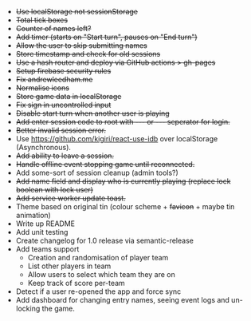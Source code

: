 - ~~Use localStorage not sessionStorage~~
- ~~Total tick boxes~~
- ~~Counter of names left?~~
- ~~Add timer (starts on "Start turn", pauses on "End turn")~~
- ~~Allow the user to skip submitting names~~
- ~~Store timestamp and check for old sessions~~
- ~~Use a hash router and deploy via GitHub actions > gh-pages~~
- ~~Setup firebase security rules~~
- ~~Fix andrewleedham.me~~
- ~~Normalise icons~~
- ~~Store game data in localStorage~~
- ~~Fix sign in uncontrolled input~~
- ~~Disable start turn when another user is playing~~
- ~~Add enter session code to root with --- or --- seperator for login.~~
- ~~Better invalid session error.~~
- Use https://github.com/kigiri/react-use-idb over localStorage (Asynchronous).
- ~~Add ability to leave a session.~~
- ~~Handle offline event stopping game until reconnected.~~
- Add some-sort of session cleanup (admin tools?)
- ~~Add name field and display who is currently playing (replace lock boolean with lock user)~~
- ~~Add service worker update toast.~~
- Theme based on original tin (colour scheme + ~~favicon~~ + maybe tin animation)
- Write up README
- Add unit testing
- Create changelog for 1.0 release via semantic-release
- Add teams support
  - Creation and randomisation of player team
  - List other players in team
  - Allow users to select which team they are on
  - Keep track of score per-team
- Detect if a user re-opened the app and force sync
- Add dashboard for changing entry names, seeing event logs and un-locking the game.
